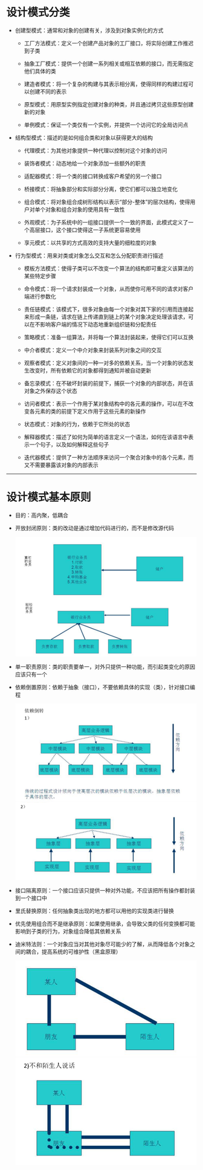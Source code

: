 # **设计模式分类**

- 创建型模式：通常和对象的创建有关，涉及到对象实例化的方式

  - 工厂方法模式：定义一个创建产品对象的工厂接口，将实际创建工作推迟到子类

  - 抽象工厂模式：提供一个创建一系列相关或相互依赖的接口，而无需指定他们具体的类

  - 建造者模式：将一个复杂的构建与其表示相分离，使得同样的构建过程可以创建不同的表示

  - 原型模式：用原型实例指定创建对象的种类，并且通过拷贝这些原型创建新的对象

  - 单例模式：保证一个类仅有一个实例，并提供一个访问它的全局访问点

- 结构型模式：描述的是如何组合类和对象以获得更大的结构

  - 代理模式：为其他对象提供一种代理以控制对这个对象的访问

  - 装饰者模式：动态地给一个对象添加一些额外的职责

  - 适配器模式：将一个类的接口转换成客户希望的另一个接口

  - 桥接模式：将抽象部分和实际部分分离，使它们都可以独立地变化

  - 组合模式：将对象组合成树形结构以表示“部分-整体”的层次结构，使得用户对单个对象和组合对象的使用具有一致性

  - 外观模式：为子系统中的一组接口提供一个一致的界面，此模式定义了一个高层接口，这个接口使得这一子系统更容易使用

  - 享元模式：以共享的方式高效的支持大量的细粒度的对象

- 行为型模式：用来对类或对象怎么交互和怎么分配职责进行描述

  - 模板方法模式：使得子类可以不改变一个算法的结构即可重定义该算法的某些特定步骤

  - 命令模式：将一个请求封装成一个对象，从而使你可用不同的请求对客户端进行参数化

  - 责任链模式：该模式下，很多对象由每一个对象对其下家的引用而连接起来形成一条链，请求在链上传递直到链上的某个对象决定处理该请求，可以在不影响客户端的情况下动态地重新组织链和分配责任

  - 策略模式：准备一组算法，并将每一个算法封装起来，使得它们可以互换

  - 中介者模式：定义一个中介对象来封装系列对象之间的交互

  - 观察者模式：定义对象间的一种一对多的依赖关系，当一个对象的状态发生改变时，所有依赖它的对象都得到通知并被自动更新

  - 备忘录模式：在不破坏封装的前提下，捕获一个对象的内部状态，并在该对象之外保存这个状态

  - 访问者模式：表示一个作用于某对象结构中的各元素的操作，可以在不改变各元素的类的前提下定义作用于这些元素的新操作

  - 状态模式：对象的行为，依赖于它所处的状态

  - 解释器模式：描述了如何为简单的语言定义一个语法，如何在该语言中表示一个句子，以及如何解释这些句子

  - 迭代器模式：提供了一种方法顺序来访问一个聚合对象中的各个元素，而又不需要暴露该对象的内部表示

---

# **设计模式基本原则**

- 目的：高内聚，低耦合

- 开放封闭原则：类的改动是通过增加代码进行的，而不是修改源代码

    ![20220318212745](https://raw.githubusercontent.com/Be-A-God/Drawing-bed/main/note/20220318212745.png)

- 单一职责原则：类的职责要单一，对外只提供一种功能，而引起类变化的原因应该只有一个

- 依赖倒置原则：依赖于抽象（接口），不要依赖具体的实现（类），针对接口编程

    ![20220318212937](https://raw.githubusercontent.com/Be-A-God/Drawing-bed/main/note/20220318212937.png)
    ![20220318212949](https://raw.githubusercontent.com/Be-A-God/Drawing-bed/main/note/20220318212949.png)

- 接口隔离原则：一个接口应该只提供一种对外功能，不应该把所有操作都封装到一个接口中

- 里氏替换原则：任何抽象类出现的地方都可以用他的实现类进行替换

- 优先使用组合而不是继承原则：如果使用继承，会导致父类的任何变换都可能影响到子类的行为，对象组合降低其依赖关系

- 迪米特法则：一个对象应当对其他对象尽可能少的了解，从而降低各个对象之间的耦合，提高系统的可维护性（黑盒原理）

    ![20220318213112](https://raw.githubusercontent.com/Be-A-God/Drawing-bed/main/note/20220318213112.png)
    ![20220318213122](https://raw.githubusercontent.com/Be-A-God/Drawing-bed/main/note/20220318213122.png)